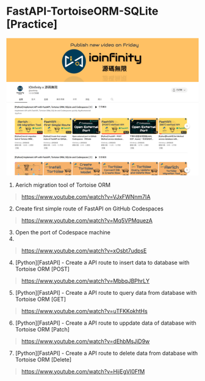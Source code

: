 # FastAPI-TortoiseORM-SQLite [Practice]

 ![alt IOInfinity x 源碼無限](./ioinfinity-YT.png)

1. Aerich migration tool of Tortoise ORM

> https://www.youtube.com/watch?v=VJxFWNnm7IA

2. Create first simple route of FastAPI on GitHub Codespaces

> https://www.youtube.com/watch?v=Mq5VPMquezA

3. Open the port of Codespace machine 
4. 
> https://www.youtube.com/watch?v=xOsbt7udpsE


4. [Python][FastAPI] - Create a API route to insert data to database with Tortoise ORM [POST]

> https://www.youtube.com/watch?v=MbbqJBPhrLY


5. [Python][FastAPI] - Create a API route to query data from database with Tortoise ORM [GET]

> https://www.youtube.com/watch?v=uTFKKokhtHs


6. [Python][FastAPI] - Create a API route to uppdate data of database with Tortoise ORM [Patch]

> https://www.youtube.com/watch?v=dEhbMsJiD9w


7. [Python][FastAPI] - Create a API route to delete data from database with Tortoise ORM [Delete]

> https://www.youtube.com/watch?v=HijEgVI0FfM
